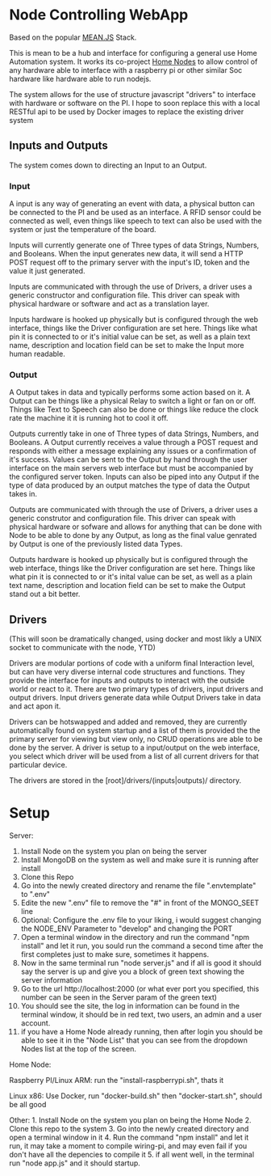 # Node Controlling WebApp

Based on the popular [MEAN.JS](http://meanjs.org) Stack.

This is mean to be a hub and interface for configuring a general use Home Automation system.
It works its co-project [Home Nodes](https://github.com/tloftis/outlet_node) to allow control of any hardware able to interface with a raspberry pi or other similar Soc hardware like hardware able to run nodejs.

The system allows for the use of structure javascript "drivers" to interface with hardware or software on the PI. I hope to soon replace this with a local RESTful api to be used by Docker images to replace the existing driver system

## Inputs and Outputs

The system comes down to directing an Input to an Output.

### Input
A input is any way of generating an event with data, a physical button can be connected to the PI and be used as an interface. A RFID sensor could be connected as well, even things like speech to text can also be used with the system or just the temperature of the board.

Inputs will currently generate one of Three types of data Strings, Numbers, and Booleans. When the input generates new data, it will send a HTTP POST request off to the primary server with the input's ID, token and the value it just generated.

Inputs are communicated with through the use of Drivers, a driver uses a generic constructor and configuration file. This driver can speak with physical hardware or software and act as a translation layer.

Inputs hardware is hooked up physically but is configured through the web interface, things like the Driver configuration are set here. Things like what pin it is connected to or it's initial value can be set, as well as a plain text name, description and location field can be set to make the Input more human readable.

### Output
A Output takes in data and typically performs some action based on it. A Output can be things like a physical Relay to switch a light or fan on or off. Things like Text to Speech can also be done or things like reduce the clock rate the machine it it is running hot to cool it off.

Outputs currently take in one of Three types of data Strings, Numbers, and Booleans. A Output currently receives a value through a POST request and responds with either a message explaining any issues or a confirmation of it's success. Values can be sent to the Output by hand through the user interface on the main servers web interface but must be accompanied by the configured server token. Inputs can also be piped into any Output if the type of data produced by an output matches the type of data the Output takes in.

Outputs are communicated with through the use of Drivers, a driver uses a generic construtor and configuration file. This driver can speak with physical hardware or sofware and allows for anything that can be done with Node to be able to done by any Output, as long as the final value genrated by Output is one of the previously listed data Types.

Outputs hardware is hooked up physically but is configured through the web interface, things like the Driver configuration are set here. Things like what pin it is connected to or it's inital value can be set, as well as a plain text name, description and location field can be set to make the Output stand out a bit better.

## Drivers
(This will soon be dramatically changed, using docker and most likly a UNIX socket to communicate with the node, YTD)

Drivers are modular portions of code with a uniform final Interaction level, but can have very diverse internal code structures and functions. They provide the interface for inputs and outputs to interact with the outside world or react to it. There are two primary types of drivers, input drivers and output drivers. Input drivers generate data while Output Drivers take in data and act apon it.

Drivers can be hotswapped and added and removed, they are currently automatically found on system startup and a list of them is provided the the primary server for viewing but view only, no CRUD operations are able to be done by the server. A driver is setup to a input/output on the web interface, you select which driver will be used from a list of all current drivers for that particular device.

The drivers are stored in the [root]/drivers/(inputs|outputs)/ directory.

# Setup
Server:

1. Install Node on the system you plan on being the server
2. Install MongoDB on the system as well and make sure it is running after install
2. Clone this Repo
3. Go into the newly created directory and rename the file ".envtemplate" to ".env"
4. Edite the new ".env" file to remove the "#" in front of the MONGO_SEET line
5. Optional: Configure the .env file to your liking, i would suggest changing the NODE_ENV Parameter to "develop" and changing the PORT
6. Open a terminal window in the directory and run the command "npm install" and let it run, you sould run the command a second time after the first completes just to make sure, sometimes it happens.
7. Now in the same terminal run "node server.js" and if all is good it should say the server is up and give you a block of green text showing the server information
8. Go to the url http://localhost:2000 (or what ever port you specified, this number can be seen in the Server param of the green text)
9. You should see the site, the log in information can be found in the terminal window, it should be in red text, two users, an admin and a user account.
10. if you have a Home Node already running, then after login you should be able to see it in the "Node List" that you can see from the dropdown Nodes list at the top of the screen.

Home Node:

Raspberry PI/Linux ARM:
    run the "install-raspberrypi.sh", thats it

Linux x86:
    Use Docker, run "docker-build.sh" then "docker-start.sh", should be all good

Other:
    1. Install Node on the system you plan on being the Home Node
    2. Clone this repo to the system
    3. Go into the newly created directory and open a terminal window in it
    4. Run the command "npm install" and let it run, it may take a moment to compile wiring-pi, and may even fail if you don't have all the depencies to compile it
    5. if all went well, in the terminal run "node app.js" and it should startup.
